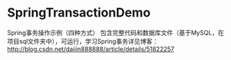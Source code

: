 # SpringTransactionDemo
Spring事务操作示例（四种方式） 
包含完整代码和数据库文件（基于MySQL，在项目sql文件夹中），可运行，学习Spring事务详见博客：http://blog.csdn.net/daijin888888/article/details/51822257
